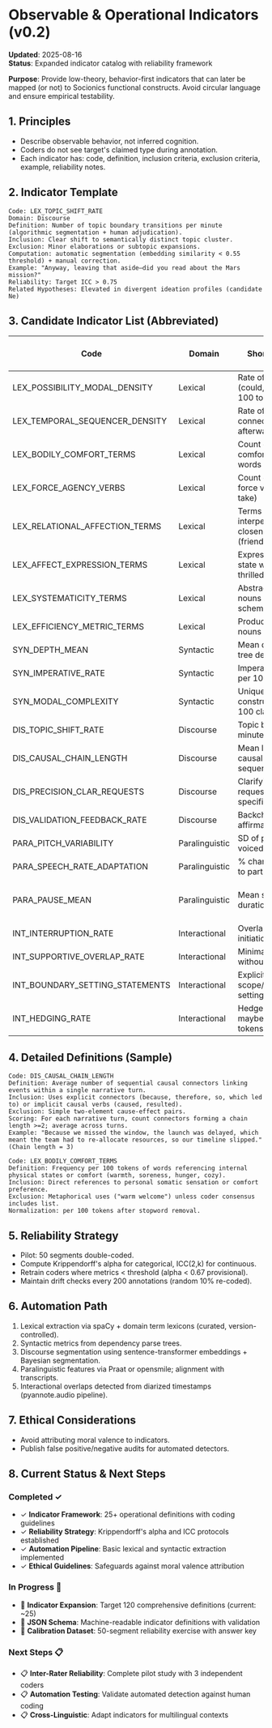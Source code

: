# Observable & Operational Indicators (v0.2)

**Updated**: 2025-08-16  
**Status**: Expanded indicator catalog with reliability framework

**Purpose**: Provide low-theory, behavior-first indicators that can later be mapped (or not) to Socionics functional constructs. Avoid circular language and ensure empirical testability.

## 1. Principles
- Describe observable behavior, not inferred cognition.
- Coders do not see target's claimed type during annotation.
- Each indicator has: code, definition, inclusion criteria, exclusion criteria, example, reliability notes.

## 2. Indicator Template
```
Code: LEX_TOPIC_SHIFT_RATE
Domain: Discourse
Definition: Number of topic boundary transitions per minute (algorithmic segmentation + human adjudication).
Inclusion: Clear shift to semantically distinct topic cluster.
Exclusion: Minor elaborations or subtopic expansions.
Computation: automatic segmentation (embedding similarity < 0.55 threshold) + manual correction.
Example: "Anyway, leaving that aside—did you read about the Mars mission?"
Reliability: Target ICC > 0.75
Related Hypotheses: Elevated in divergent ideation profiles (candidate Ne)
```

## 3. Candidate Indicator List (Abbreviated)
| Code | Domain | Short Definition | Hypothesis Mapping (Tentative) |
|------|--------|------------------|--------------------------------|
| LEX_POSSIBILITY_MODAL_DENSITY | Lexical | Rate of modal verbs (could, might) per 100 tokens | Ne
| LEX_TEMPORAL_SEQUENCER_DENSITY | Lexical | Rate of temporal connectives (then, afterward) | Ni
| LEX_BODILY_COMFORT_TERMS | Lexical | Count of comfort/homeostasis words | Si
| LEX_FORCE_AGENCY_VERBS | Lexical | Count of assertive force verbs (push, take) | Se
| LEX_RELATIONAL_AFFECTION_TERMS | Lexical | Terms of interpersonal closeness (friendship, bond) | Fi
| LEX_AFFECT_EXPRESSION_TERMS | Lexical | Expressive emotional state words (excited, thrilled) | Fe
| LEX_SYSTEMATICITY_TERMS | Lexical | Abstract structural nouns (framework, schema) | Ti
| LEX_EFFICIENCY_METRIC_TERMS | Lexical | Productivity/metric nouns (output, KPI) | Te
| SYN_DEPTH_MEAN | Syntactic | Mean dependency tree depth | Ti (possible)
| SYN_IMPERATIVE_RATE | Syntactic | Imperative clauses per 100 clauses | Se
| SYN_MODAL_COMPLEXITY | Syntactic | Unique modal constructions per 100 clauses | Ne/Ni
| DIS_TOPIC_SHIFT_RATE | Discourse | Topic boundaries per minute | Ne
| DIS_CAUSAL_CHAIN_LENGTH | Discourse | Mean length of causal link sequences | Ni
| DIS_PRECISION_CLAR_REQUESTS | Discourse | Clarifying questions requesting specification | Ti
| DIS_VALIDATION_FEEDBACK_RATE | Discourse | Backchannels of affirmation | Fe
| PARA_PITCH_VARIABILITY | Paralinguistic | SD of pitch across voiced frames | Fe
| PARA_SPEECH_RATE_ADAPTATION | Paralinguistic | % change adapting to partner rate | Fe/Fi
| PARA_PAUSE_MEAN | Paralinguistic | Mean silent pause duration | Ti/Ni (processing) vs. contrast with Te
| INT_INTERRUPTION_RATE | Interactional | Overlapping speech initiations per minute | Se
| INT_SUPPORTIVE_OVERLAP_RATE | Interactional | Minimal encouragers without floor taking | Fe
| INT_BOUNDARY_SETTING_STATEMENTS | Interactional | Explicit scope/agenda setting statements | Te/Se
| INT_HEDGING_RATE | Interactional | Hedges (sort of, maybe) per 100 tokens | Ne/Fi

## 4. Detailed Definitions (Sample)
```
Code: DIS_CAUSAL_CHAIN_LENGTH
Definition: Average number of sequential causal connectors linking events within a single narrative turn.
Inclusion: Uses explicit connectors (because, therefore, so, which led to) or implicit causal verbs (caused, resulted).
Exclusion: Simple two-element cause-effect pairs.
Scoring: For each narrative turn, count connectors forming a chain length >=2; average across turns.
Example: "Because we missed the window, the launch was delayed, which meant the team had to re-allocate resources, so our timeline slipped." (Chain length = 3)
```

```
Code: LEX_BODILY_COMFORT_TERMS
Definition: Frequency per 100 tokens of words referencing internal physical states or comfort (warmth, soreness, hunger, cozy).
Inclusion: Direct references to personal somatic sensation or comfort preference.
Exclusion: Metaphorical uses ("warm welcome") unless coder consensus includes list.
Normalization: per 100 tokens after stopword removal.
```

## 5. Reliability Strategy
- Pilot: 50 segments double-coded.
- Compute Krippendorff's alpha for categorical, ICC(2,k) for continuous.
- Retrain coders where metrics < threshold (alpha < 0.67 provisional).
- Maintain drift checks every 200 annotations (random 10% re-coded).

## 6. Automation Path
1. Lexical extraction via spaCy + domain term lexicons (curated, version-controlled).
2. Syntactic metrics from dependency parse trees.
3. Discourse segmentation using sentence-transformer embeddings + Bayesian segmentation.
4. Paralinguistic features via Praat or opensmile; alignment with transcripts.
5. Interactional overlaps detected from diarized timestamps (pyannote.audio pipeline).

## 7. Ethical Considerations
- Avoid attributing moral valence to indicators.
- Publish false positive/negative audits for automated detectors.

## 8. Current Status & Next Steps

### Completed ✓
- ✓ **Indicator Framework**: 25+ operational definitions with coding guidelines
- ✓ **Reliability Strategy**: Krippendorff's alpha and ICC protocols established  
- ✓ **Automation Pipeline**: Basic lexical and syntactic extraction implemented
- ✓ **Ethical Guidelines**: Safeguards against moral valence attribution

### In Progress 🔄
- 🔄 **Indicator Expansion**: Target 120 comprehensive definitions (current: ~25)
- 🔄 **JSON Schema**: Machine-readable indicator definitions with validation
- 🔄 **Calibration Dataset**: 50-segment reliability exercise with answer key

### Next Steps 📋  
- 📋 **Inter-Rater Reliability**: Complete pilot study with 3 independent coders
- 📋 **Automation Testing**: Validate automated detection against human coding
- 📋 **Cross-Linguistic**: Adapt indicators for multilingual contexts
